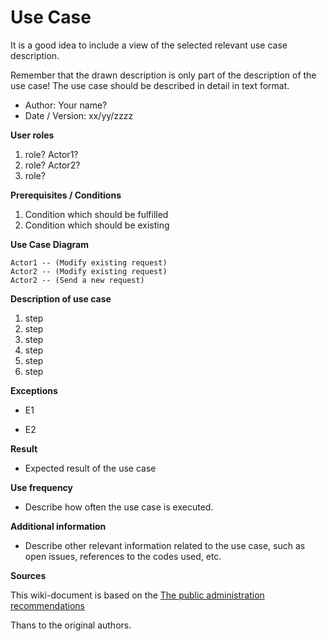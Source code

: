 # Use Case


It is a good idea to include a view of the selected relevant use case description.

Remember that the drawn description is only part of the description of the use case! The use case should be described in detail in text format.



* Author: Your name?
* Date / Version: xx/yy/zzzz
	
**User roles**	

1. role? Actor1?
2. role? Actor2?
3. role?

**Prerequisites / Conditions**	

1. Condition which should be fulfilled
2. Condition which should be existing

**Use Case Diagram**

```plantuml
Actor1 -- (Modify existing request)
Actor2 -- (Modify existing request)
Actor2 -- (Send a new request)
```

**Description of use case**

1. step
2. step
3. step
4. step
5. step
6. step

**Exceptions**
 
* E1	

* E2	
	
**Result**	

* Expected result of the use case

**Use frequency** 

* Describe how often the use case is executed.

**Additional information**	

* Describe other relevant information related to the use case, such as open issues, references to the codes used, etc.



**Sources**

This wiki-document is based on the [The public administration recommendations](http://www.jhs-suositukset.fi/web/guest/jhs/recommendations/173)

Thans to the original authors.

